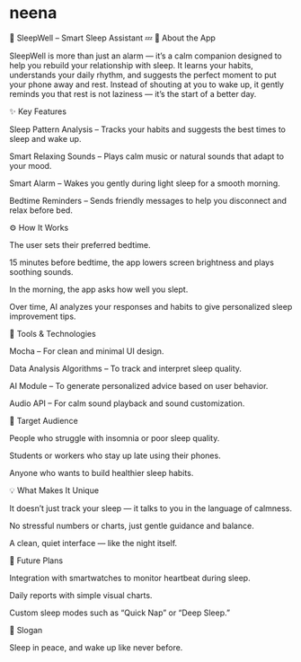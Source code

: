 # neena
🌙 SleepWell – Smart Sleep Assistant 💤
🧠 About the App

SleepWell is more than just an alarm — it’s a calm companion designed to help you rebuild your relationship with sleep.
It learns your habits, understands your daily rhythm, and suggests the perfect moment to put your phone away and rest.
Instead of shouting at you to wake up, it gently reminds you that rest is not laziness — it’s the start of a better day.

✨ Key Features

Sleep Pattern Analysis – Tracks your habits and suggests the best times to sleep and wake up.

Smart Relaxing Sounds – Plays calm music or natural sounds that adapt to your mood.

Smart Alarm – Wakes you gently during light sleep for a smooth morning.

Bedtime Reminders – Sends friendly messages to help you disconnect and relax before bed.

⚙️ How It Works

The user sets their preferred bedtime.

15 minutes before bedtime, the app lowers screen brightness and plays soothing sounds.

In the morning, the app asks how well you slept.

Over time, AI analyzes your responses and habits to give personalized sleep improvement tips.

🧩 Tools & Technologies

Mocha – For clean and minimal UI design.

Data Analysis Algorithms – To track and interpret sleep quality.

AI Module – To generate personalized advice based on user behavior.

Audio API – For calm sound playback and sound customization.

🎯 Target Audience

People who struggle with insomnia or poor sleep quality.

Students or workers who stay up late using their phones.

Anyone who wants to build healthier sleep habits.

💡 What Makes It Unique

It doesn’t just track your sleep — it talks to you in the language of calmness.

No stressful numbers or charts, just gentle guidance and balance.

A clean, quiet interface — like the night itself.

🚀 Future Plans

Integration with smartwatches to monitor heartbeat during sleep.

Daily reports with simple visual charts.

Custom sleep modes such as “Quick Nap” or “Deep Sleep.”

🌌 Slogan

Sleep in peace, and wake up like never before.
